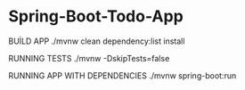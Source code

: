 # Spring-Boot-Todo-App

BUİLD APP
./mvnw clean dependency:list install

RUNNING TESTS
./mvnw -DskipTests=false

RUNNING APP WITH DEPENDENCIES
./mvnw spring-boot:run
